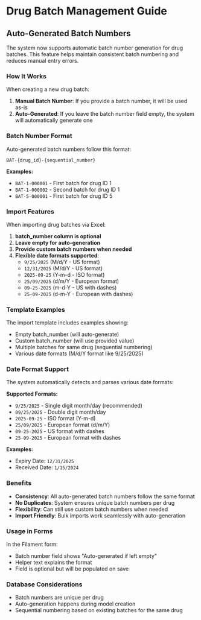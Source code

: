 # Drug Batch Management Guide

## Auto-Generated Batch Numbers

The system now supports automatic batch number generation for drug batches. This feature helps maintain consistent batch numbering and reduces manual entry errors.

### How It Works

When creating a new drug batch:

1. **Manual Batch Number**: If you provide a batch number, it will be used as-is
2. **Auto-Generated**: If you leave the batch number field empty, the system will automatically generate one

### Batch Number Format

Auto-generated batch numbers follow this format:
```
BAT-{drug_id}-{sequential_number}
```

**Examples:**
- `BAT-1-000001` - First batch for drug ID 1
- `BAT-1-000002` - Second batch for drug ID 1
- `BAT-5-000001` - First batch for drug ID 5

### Import Features

When importing drug batches via Excel:

1. **batch_number column is optional**
2. **Leave empty for auto-generation**
3. **Provide custom batch numbers when needed**
4. **Flexible date formats supported**:
   - `9/25/2025` (M/d/Y - US format)
   - `12/31/2025` (M/d/Y - US format)
   - `2025-09-25` (Y-m-d - ISO format)
   - `25/09/2025` (d/m/Y - European format)
   - `09-25-2025` (m-d-Y - US with dashes)
   - `25-09-2025` (d-m-Y - European with dashes)

### Template Examples

The import template includes examples showing:
- Empty batch_number (will auto-generate)
- Custom batch_number (will use provided value)
- Multiple batches for same drug (sequential numbering)
- Various date formats (M/d/Y format like 9/25/2025)

### Date Format Support

The system automatically detects and parses various date formats:

**Supported Formats:**
- `9/25/2025` - Single digit month/day (recommended)
- `09/25/2025` - Double digit month/day
- `2025-09-25` - ISO format (Y-m-d)
- `25/09/2025` - European format (d/m/Y)
- `09-25-2025` - US format with dashes
- `25-09-2025` - European format with dashes

**Examples:**
- Expiry Date: `12/31/2025`
- Received Date: `1/15/2024`

### Benefits

- **Consistency**: All auto-generated batch numbers follow the same format
- **No Duplicates**: System ensures unique batch numbers per drug
- **Flexibility**: Can still use custom batch numbers when needed
- **Import Friendly**: Bulk imports work seamlessly with auto-generation

### Usage in Forms

In the Filament form:
- Batch number field shows "Auto-generated if left empty"
- Helper text explains the format
- Field is optional but will be populated on save

### Database Considerations

- Batch numbers are unique per drug
- Auto-generation happens during model creation
- Sequential numbering based on existing batches for the same drug